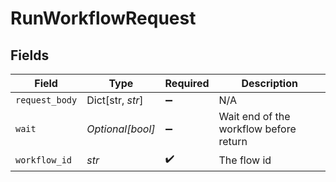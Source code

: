 # RunWorkflowRequest


## Fields

| Field                                  | Type                                   | Required                               | Description                            |
| -------------------------------------- | -------------------------------------- | -------------------------------------- | -------------------------------------- |
| `request_body`                         | Dict[str, *str*]                       | :heavy_minus_sign:                     | N/A                                    |
| `wait`                                 | *Optional[bool]*                       | :heavy_minus_sign:                     | Wait end of the workflow before return |
| `workflow_id`                          | *str*                                  | :heavy_check_mark:                     | The flow id                            |